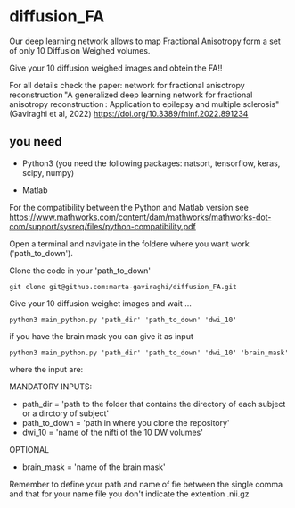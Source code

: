 # diffusion_FA
Our deep learning network allows to map Fractional Anisotropy form a set of only 10 Diffusion Weighed volumes.

Give your 10 diffusion weighed images and obtein the FA!!

For all details check the paper: network for fractional anisotropy reconstruction "A generalized deep learning network for fractional anisotropy reconstruction : Application to epilepsy and multiple sclerosis" (Gaviraghi et al, 2022)
https://doi.org/10.3389/fninf.2022.891234

## you need

- Python3 (you need the following packages: natsort, tensorflow, keras, scipy, numpy)

- Matlab

For the compatibility between the Python and Matlab version see https://www.mathworks.com/content/dam/mathworks/mathworks-dot-com/support/sysreq/files/python-compatibility.pdf

Open a terminal and navigate in the foldere where you want work ('path_to_down'). 

Clone the code in your 'path_to_down'

```
git clone git@github.com:marta-gaviraghi/diffusion_FA.git
```
Give your 10 diffusion weighet images and wait ... 

```
python3 main_python.py 'path_dir' 'path_to_down' 'dwi_10'
```

if you have the brain mask you can give it as input

```
python3 main_python.py 'path_dir' 'path_to_down' 'dwi_10' 'brain_mask'
```

where the input are:

MANDATORY INPUTS:

- path_dir = 'path to the folder that contains the directory of each subject or a dirctory of subject'
- path_to_down =  'path in where you clone the repository'
- dwi_10 = 'name of the nifti of the 10 DW volumes'

OPTIONAL

- brain_mask = 'name of the brain mask'

Remember to define your path and name of fie between the single comma and that for your name file you don't indicate the extention .nii.gz
